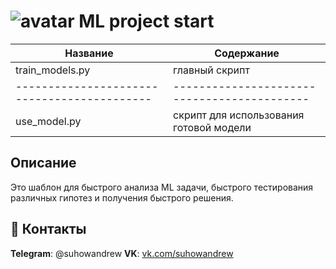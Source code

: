 
# ![avatar](https://sun1-13.userapi.com/s/v1/ig2/1r0-byxqFwdntyCx2i6Cxc7zn4yTw9oRDkcLqX789qs6OY9_IBqz2P08wtzp6K35BK9K_cJ-MtI9TyCBczcNCIWF.jpg?size=50x50&amp;quality=96&amp;crop=176,90,541,541&amp;ava=1) ML project start                         

Название                                   | Содержание
-------------------------------------------|-------------------------------------------
train_models.py                            | главный скрипт
-------------------------------------------|-------------------------------------------
use_model.py                               | скрипт для использования готовой модели


##                                                                    Описание

Это шаблон для быстрого анализа ML задачи, быстрого тестирования различных гипотез и получения быстрого решения. 


## :paw_prints: Контакты

**Telegram**: @suhowandrew
**VK**: [vk.com/suhowandrew](https://vk.com/suhowandrew)
  
  